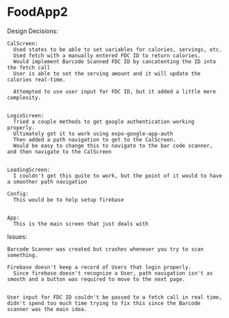 # FoodApp2


Design Decisions:

    CalScreen:
      Used states to be able to set variables for calories, servings, etc.
      Used fetch with a manually entered FDC ID to return calories.
      Would implement Barcode Scanned FDC ID by cancatenting the ID into the fetch call
      User is able to set the serving amount and it will update the calories real-time.

      Attempted to use user input for FDC ID, but it added a little more complexity.


    LoginScreen:
      Tried a couple methods to get google authentication working properly.
      Ultimately got it to work using expo-google-app-auth
      Then added a path navigation to get to the CalScreen.
      Would be easy to change this to navigate to the bar code scanner, and then navigate to the CalScreen


    LoadingScreen:
      I couldn't get this quite to work, but the point of it would to have a smoother path navigation

    Config:
      This would be to help setup firebase


    App:
      This is the main screen that just deals with 



Issues:

    Barcode Scanner was created but crashes whenever you try to scan something.
    
    Firebase doesn't keep a record of Users that login properly.
      Since firebase doesn't recognize a User, path navigation isn't as smooth and a button was required to move to the next page.
      
    
    User input for FDC ID couldn't be passed to a fetch call in real time, didn't spend too much time trying to fix this since the Barcode scanner was the main idea.
    
    
    







